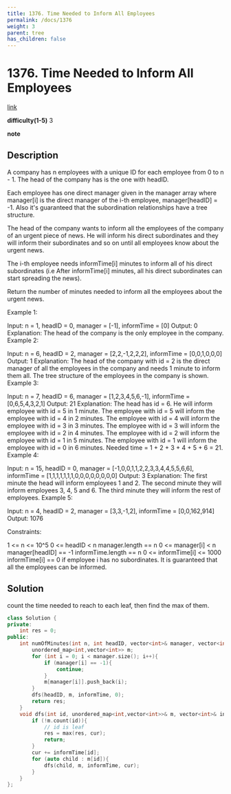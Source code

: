 ```yaml
---
title: 1376. Time Needed to Inform All Employees
permalink: /docs/1376
weight: 3
parent: tree
has_children: false
---
```

# 1376. Time Needed to Inform All Employees
[link](https://leetcode.com/problems/time-needed-to-inform-all-employees/)

**difficulty(1-5)**
3

**note**

## Description
A company has n employees with a unique ID for each employee from 0 to n - 1. The head of the company has is the one with headID.

Each employee has one direct manager given in the manager array where manager[i] is the direct manager of the i-th employee, manager[headID] = -1. Also it's guaranteed that the subordination relationships have a tree structure.

The head of the company wants to inform all the employees of the company of an urgent piece of news. He will inform his direct subordinates and they will inform their subordinates and so on until all employees know about the urgent news.

The i-th employee needs informTime[i] minutes to inform all of his direct subordinates (i.e After informTime[i] minutes, all his direct subordinates can start spreading the news).

Return the number of minutes needed to inform all the employees about the urgent news.

 

Example 1:

Input: n = 1, headID = 0, manager = [-1], informTime = [0]
Output: 0
Explanation: The head of the company is the only employee in the company.
Example 2:


Input: n = 6, headID = 2, manager = [2,2,-1,2,2,2], informTime = [0,0,1,0,0,0]
Output: 1
Explanation: The head of the company with id = 2 is the direct manager of all the employees in the company and needs 1 minute to inform them all.
The tree structure of the employees in the company is shown.
Example 3:


Input: n = 7, headID = 6, manager = [1,2,3,4,5,6,-1], informTime = [0,6,5,4,3,2,1]
Output: 21
Explanation: The head has id = 6. He will inform employee with id = 5 in 1 minute.
The employee with id = 5 will inform the employee with id = 4 in 2 minutes.
The employee with id = 4 will inform the employee with id = 3 in 3 minutes.
The employee with id = 3 will inform the employee with id = 2 in 4 minutes.
The employee with id = 2 will inform the employee with id = 1 in 5 minutes.
The employee with id = 1 will inform the employee with id = 0 in 6 minutes.
Needed time = 1 + 2 + 3 + 4 + 5 + 6 = 21.
Example 4:

Input: n = 15, headID = 0, manager = [-1,0,0,1,1,2,2,3,3,4,4,5,5,6,6], informTime = [1,1,1,1,1,1,1,0,0,0,0,0,0,0,0]
Output: 3
Explanation: The first minute the head will inform employees 1 and 2.
The second minute they will inform employees 3, 4, 5 and 6.
The third minute they will inform the rest of employees.
Example 5:

Input: n = 4, headID = 2, manager = [3,3,-1,2], informTime = [0,0,162,914]
Output: 1076
 

Constraints:

1 <= n <= 10^5
0 <= headID < n
manager.length == n
0 <= manager[i] < n
manager[headID] == -1
informTime.length == n
0 <= informTime[i] <= 1000
informTime[i] == 0 if employee i has no subordinates.
It is guaranteed that all the employees can be informed.

## Solution
count the time needed to reach to each leaf, then find the max of them. 

```c++
class Solution {
private:
    int res = 0;
public:
    int numOfMinutes(int n, int headID, vector<int>& manager, vector<int>& informTime) {
        unordered_map<int,vector<int>> m;
        for (int i = 0; i < manager.size(); i++){
            if (manager[i] == -1){
                continue;
            }
            m[manager[i]].push_back(i);
        }
        dfs(headID, m, informTime, 0);
        return res;
    }
    void dfs(int id, unordered_map<int,vector<int>>& m, vector<int>& informTime, int cur){
        if (!m.count(id)){
            // id is leaf
            res = max(res, cur);
            return;
        }
        cur += informTime[id];
        for (auto child : m[id]){
            dfs(child, m, informTime, cur);
        }        
    }
};
```